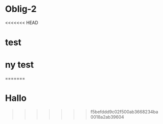 # Oblig-2
<<<<<<< HEAD
# test
# ny test
=======
# Hallo
>>>>>>> f5befddd9c02f500ab3668234ba0018a2ab39604

